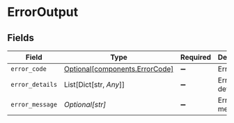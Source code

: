 # ErrorOutput


## Fields

| Field                                                                  | Type                                                                   | Required                                                               | Description                                                            |
| ---------------------------------------------------------------------- | ---------------------------------------------------------------------- | ---------------------------------------------------------------------- | ---------------------------------------------------------------------- |
| `error_code`                                                           | [Optional[components.ErrorCode]](../../models/components/errorcode.md) | :heavy_minus_sign:                                                     | Error code                                                             |
| `error_details`                                                        | List[Dict[str, *Any*]]                                                 | :heavy_minus_sign:                                                     | Error details                                                          |
| `error_message`                                                        | *Optional[str]*                                                        | :heavy_minus_sign:                                                     | Error message                                                          |